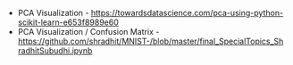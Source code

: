 - PCA Visualization - https://towardsdatascience.com/pca-using-python-scikit-learn-e653f8989e60
- PCA Visualization / Confusion Matrix - https://github.com/shradhit/MNIST-/blob/master/final_SpecialTopics_ShradhitSubudhi.ipynb

